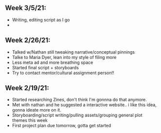 ## Week 3/5/21:
- Writing, editing script as I go
- 


## Week 2/26/21:
- Talked w/Nathan still tweaking narrative/conceptual pinnings
- Talke to Maria Dyer, lean into my style of filing more 
- Less meta ad and more breathing space
- Started final script + storyboards
- Try to contact mentor/cultural assignment person!!


## Week 2/19/21:
- Started researching Zines, don't think I'm gonnna do that anymore.
- Met with nathan and he suggested a interactive website.. i like this idea, gonna ideate more on it.
- Storyboarding/script writing/pulling assets/grouping general plot themes this week
- First project plan due tomorrow, gotta get started
